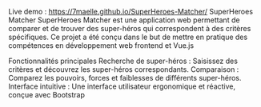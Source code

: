 Live demo : https://7maelle.github.io/SuperHeroes-Matcher/
SuperHeroes Matcher
SuperHeroes Matcher est une application web permettant de comparer et de trouver des super-héros qui correspondent à des critères spécifiques. Ce projet a été conçu dans le but de mettre en pratique des compétences en développement web frontend et Vue.js

Fonctionnalités principales
Recherche de super-héros : Saisissez des critères et découvrez les super-héros correspondants.
Comparaison : Comparez les pouvoirs, forces et faiblesses de différents super-héros.
Interface intuitive : Une interface utilisateur ergonomique et réactive, conçue avec Bootstrap
